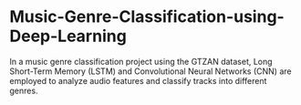 # Music-Genre-Classification-using-Deep-Learning
In a music genre classification project using the GTZAN dataset, Long Short-Term Memory (LSTM) and Convolutional Neural Networks (CNN) are employed to analyze audio features and classify tracks into different genres. 
